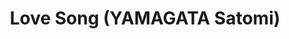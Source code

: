 --- 
title: "Love Song (YAMAGATA Satomi)"
publishdate: "2019-6-28T16:48:46+02:00"
src: "https://365manga.net/manga/love-song-yamagata-satomi"
image: "https://data.365manga.net/images/thumbnails/15910-love-song-yamagata-satomi.jpg"
description: "[From Nakama] Nakano Atsushi, first-year high school student who didn't open his heart to anybody except his much-loved older sister, even while thinking of putting together a band, isolated himself. His older sister, worried for the obstinate Atsushi, got the cooperation of her fellow student Takase Yuuichi. The sound of the guitar played by Takase, who takes part in an indie band, is in tune with Atsushi's heart and he…"
---